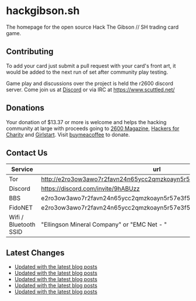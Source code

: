 # hackgibson.sh
The homepage for the open source Hack The Gibson // SH trading card game.


## Contributing

To add your card just submit a pull request with your card's front art, it would be added to the next run of set after community play testing.

Game play and discussions over the project is held the r2600 discord server. Come join us at [Discord](https://discord.com/invite/9hABUzz) or via IRC at https://www.scuttled.net/


## Donations

Your donation of $13.37 or more is welcome and helps the hacking community at large with proceeds going to [2600 Magazine](https://2600.com/), [Hackers for Charity](https://hackersforcharity.org) and [Girlstart](https://girlstart.org).  Visit [buymeacoffee](https://www.buymeacoffee.com/hackgibson.sh) to donate.


## Contact Us

Service | url
-|-
Tor | http://e2ro3ow3awo7r2favn24n65ycc2qmzkoayn5r57e3f56nvjwdcgg32ad.onion
Discord | https://discord.com/invite/9hABUzz
BBS | e2ro3ow3awo7r2favn24n65ycc2qmzkoayn5r57e3f56nvjwdcgg32ad.onion:23
FidoNET | e2ro3ow3awo7r2favn24n65ycc2qmzkoayn5r57e3f56nvjwdcgg32ad.onion:24554
Wifi / Bluetooth SSID | "Ellingson Mineral Company" or "EMC Net - <fidonet address>"

## Latest Changes
<!-- BLOG-POST-LIST:START -->
- [Updated with the latest blog posts](https://github.com/DFW2600/hackgibson.sh/commit/852863debacdb03ae8457faf162f66deadad5672)
- [Updated with the latest blog posts](https://github.com/DFW2600/hackgibson.sh/commit/4a751674c1173d8c772b960b79823ade41086d41)
- [Updated with the latest blog posts](https://github.com/DFW2600/hackgibson.sh/commit/34bf8c15ab46ab40e3f6648c7245c56502a393de)
- [Updated with the latest blog posts](https://github.com/DFW2600/hackgibson.sh/commit/c513cc75886fef1eab9517bc2bca814cf9d61777)
- [Updated with the latest blog posts](https://github.com/DFW2600/hackgibson.sh/commit/6abee96c1363f42e9ecd2d5f8e1e2d2ab72eaac1)
<!-- BLOG-POST-LIST:END -->
